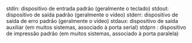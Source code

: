 stdin: dispositivo de entrada padrão (geralmente o teclado)
stdout: dispositivo de saída padrão (geralmente o vídeo)
stderr: dispositivo de saída de erro padrão (geralmente o vídeo)
stdaux: dispositivo de saída auxiliar (em muitos sistemas, associado à porta serial)
stdprn : dispositivo de impressão padrão (em muitos sistemas, associado à porta paralela)
